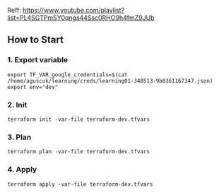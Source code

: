 Reff: https://www.youtube.com/playlist?list=PL4SGTPmSY0qngs44Ssc0RHO9h4fmZ9JUb

## How to Start

### 1. Export variable
```shell
export TF_VAR_google_credentials=$(cat /home/aguscuk/learning/creds/learning01-348513-9b8361167347.json)
export env="dev"
```

### 2. Init
```shell
terraform init -var-file terraform-dev.tfvars
```

### 3. Plan
```shell
terraform plan -var-file terraform-dev.tfvars
```

### 4. Apply
```shell
terraform apply -var-file terraform-dev.tfvars
```